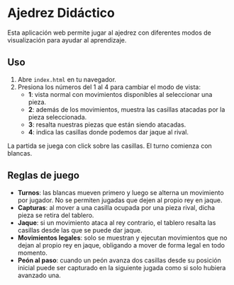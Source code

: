 # Ajedrez Didáctico

Esta aplicación web permite jugar al ajedrez con diferentes modos de visualización para ayudar al aprendizaje.

## Uso

1. Abre `index.html` en tu navegador.
2. Presiona los números del 1 al 4 para cambiar el modo de vista:
   - **1**: vista normal con movimientos disponibles al seleccionar una pieza.
   - **2**: además de los movimientos, muestra las casillas atacadas por la pieza seleccionada.
   - **3**: resalta nuestras piezas que están siendo atacadas.
   - **4**: indica las casillas donde podemos dar jaque al rival.

La partida se juega con click sobre las casillas. El turno comienza con blancas.

## Reglas de juego

* **Turnos**: las blancas mueven primero y luego se alterna un movimiento por
  jugador. No se permiten jugadas que dejen al propio rey en jaque.
* **Capturas**: al mover a una casilla ocupada por una pieza rival, dicha pieza
  se retira del tablero.
* **Jaque**: si un movimiento ataca al rey contrario, el tablero resalta las
  casillas desde las que se puede dar jaque.
* **Movimientos legales**: solo se muestran y ejecutan movimientos que no dejan
  al propio rey en jaque, obligando a mover de forma legal en todo momento.
* **Peón al paso**: cuando un peón avanza dos casillas desde su posición inicial
  puede ser capturado en la siguiente jugada como si solo hubiera avanzado una.
